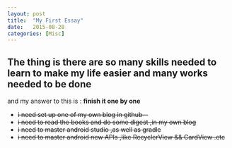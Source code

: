 ```yaml
---
layout: post
title:  "My First Essay"
date:   2015-08-28 
categories: [Misc]
---
```

The thing is there are so many skills needed to learn **to make my life easier** 
and many works needed to be done 
---
and my answer to this is :  **finish it one by one**

-  <s> i need set up one of my own blog in github--
-  <s>i need to read the books and do some digest ,in my own blog
-  <s>i need to master android studio ,as well as gradle  
-  <s>i need to master android new APIs ,like RecyclerView && CardView .etc

 



